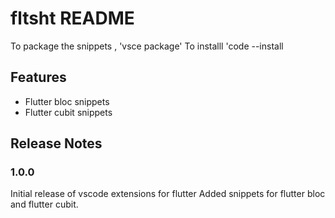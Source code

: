 # fltsht README

To package the snippets , 'vsce package'
To installl 'code --install
## Features

- Flutter bloc snippets
- Flutter cubit snippets

## Release Notes

### 1.0.0

Initial release of vscode extensions for flutter
Added snippets for flutter bloc and flutter cubit.
